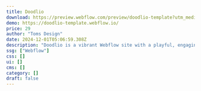 ```yaml
---
title: Doodlio
download: https://preview.webflow.com/preview/doodlio-template?utm_medium=preview_link&utm_source=designer&utm_content=doodlio-template&preview=3df0fdc1bf39284d5e3963bbcf1b2fc5&workflow=preview
demo: https://doodlio-template.webflow.io/
price: 29
author: "Toms Design"
date: 2024-12-01T05:06:59.308Z
description: "Doodlio is a vibrant Webflow site with a playful, engaging, and modern design. Use it to market your business, showcase your brand, and connect with your customers in a quirky, fun, and unique way."
ssg: ["Webflow"]
css: []
ui: []
cms: []
category: []
draft: false
---
```

